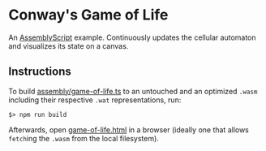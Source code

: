 Conway's Game of Life
=====================

An [AssemblyScript](http://assemblyscript.org) example. Continuously updates the cellular automaton and visualizes its state on a canvas.

Instructions
------------

To build [assembly/game-of-life.ts](./assembly/game-of-life.ts) to an untouched and an optimized `.wasm` including their respective `.wat` representations, run:

```
$> npm run build
```

Afterwards, open [game-of-life.html](./game-of-life.html) in a browser (ideally one that allows `fetch`ing the `.wasm` from the local filesystem).
